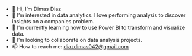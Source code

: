 - 👋 Hi, I’m Dimas Diaz
- 👀 I’m interested in data analytics. I love performing analysis to discover insights on a companies problem.
- 🌱 I’m currently learning how to use Power BI to transform and visualize data.
- 💞️ I’m looking to collaborate on data analysis projects.
- 📫 How to reach me: diazdimas042@gmail.com 



